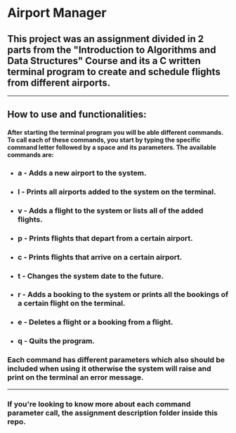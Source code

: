 # Airport Manager<p>

## This project was an assignment divided in 2 parts from the __"Introduction to Algorithms and Data Structures"__ Course and its a C written terminal program to create and schedule flights from different airports.
<p>

---
<p>

## __How to use and functionalities__:

#### After starting the terminal program you will be able different commands. To call each of these commands, you start by typing the specific command letter followed by a space and its parameters. The available commands are: 

* ### __a__ - Adds a new airport to the system.

* ### __l__ - Prints all airports added to the system on the terminal.
* ### __v__ - Adds a flight to the system or lists all of the added flights.

* ### __p__ - Prints flights that depart from a certain airport.

* ### __c__ - Prints flights that arrive on a certain airport.

* ### __t__ - Changes the system date to the future.

* ### __r__ - Adds a booking to the system or prints all the bookings of a certain flight on the terminal.

* ### __e__ - Deletes a flight or a booking from a flight.

* ### __q__ - Quits the program.


### Each command has different parameters which also should be included when using it otherwise the system will raise and print on the terminal an error message.

---
<p>

### If you're looking to know more about each command parameter call, the assignment description folder inside this repo.
